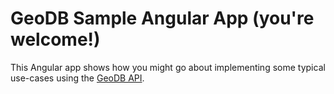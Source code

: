 # GeoDB Sample Angular App (you're welcome!)
This Angular app shows how you might go about implementing some typical use-cases using the [GeoDB API](https://rapidapi.com/user/wirefreethought/package/GeoDB).
